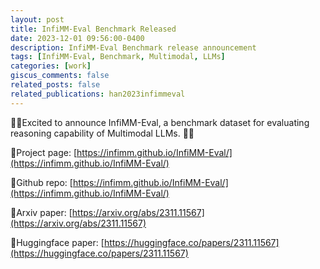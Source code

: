 ```yaml
---
layout: post
title: InfiMM-Eval Benchmark Released
date: 2023-12-01 09:56:00-0400
description: InfiMM-Eval Benchmark release announcement
tags: [InfiMM-Eval, Benchmark, Multimodal, LLMs]
categories: [work]
giscus_comments: false
related_posts: false
related_publications: han2023infimmeval
---
```


🎉🎉Excited to announce InfiMM-Eval, a benchmark dataset for evaluating reasoning capability of Multimodal LLMs. 🎉🎉

🥳Project page: [https://infimm.github.io/InfiMM-Eval/](https://infimm.github.io/InfiMM-Eval/)

🎊Github repo: [https://infimm.github.io/InfiMM-Eval/](https://infimm.github.io/InfiMM-Eval/)

📜Arxiv paper: [https://arxiv.org/abs/2311.11567](https://arxiv.org/abs/2311.11567)

🤗Huggingface paper: [https://huggingface.co/papers/2311.11567](https://huggingface.co/papers/2311.11567)

